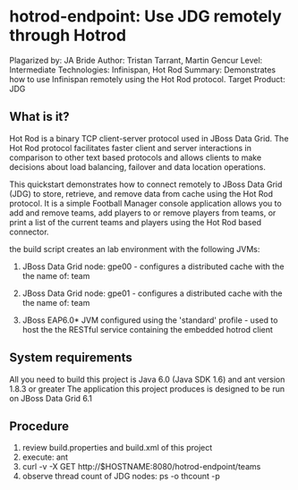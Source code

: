 hotrod-endpoint: Use JDG remotely through Hotrod
================================================
Plagarized by:  JA Bride
Author: Tristan Tarrant, Martin Gencur
Level: Intermediate
Technologies: Infinispan, Hot Rod
Summary: Demonstrates how to use Infinispan remotely using the Hot Rod protocol.
Target Product: JDG

What is it?
-----------

Hot Rod is a binary TCP client-server protocol used in JBoss Data Grid. The Hot Rod protocol facilitates faster client and server interactions in comparison to other text based protocols and allows clients to make decisions about load balancing, failover and data location operations.

This quickstart demonstrates how to connect remotely to JBoss Data Grid (JDG) to store, retrieve, and remove data from cache using the Hot Rod protocol. It is a simple Football Manager console application allows you to add and remove teams, add players to or remove players from teams, or print a list of the current teams and players using the Hot Rod based connector.

the build script creates an lab environment with the following JVMs:

1)  JBoss Data Grid node:  gpe00
        - configures a distributed cache with the the name of:  team

2)  JBoss Data Grid node:  gpe01
        - configures a distributed cache with the the name of:  team

3)  JBoss EAP6.0* JVM configured using the 'standard' profile
        - used to host the the RESTful service containing the embedded hotrod client


System requirements
-------------------

All you need to build this project is Java 6.0 (Java SDK 1.6)  and ant version 1.8.3 or greater
The application this project produces is designed to be run on JBoss Data Grid 6.1 


Procedure
-----------
1)  review build.properties and build.xml of this project
2)  execute:   ant
3)  curl -v -X GET http://$HOSTNAME:8080/hotrod-endpoint/teams
4)  observe thread count of JDG nodes:
        ps -o thcount -p <PID of JDG nodes>
